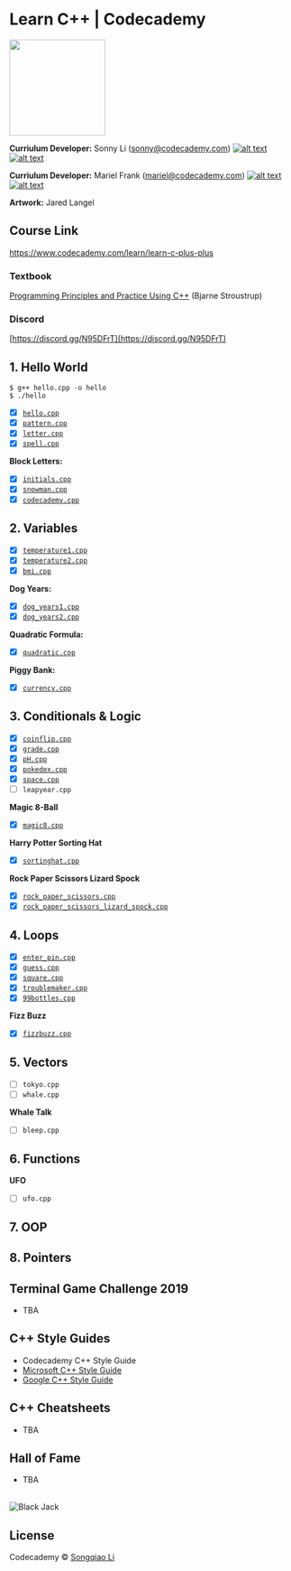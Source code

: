 # Learn C++ | Codecademy

<a href="https://www.codecademy.com" target="_blank"><img src="https://github.com/Codecademy/learn-cpp/blob/master/logo.png" width=170;></a>

**Curriulum Developer:** Sonny Li (sonny@codecademy.com) [![alt text][1]][1.1] [![alt text][6]][6.1]

<!-- links to social media icons -->

<!-- icons without padding -->

[1]: http://i.imgur.com/wWzX9uB.png (twitter icon without padding)
[2]: http://i.imgur.com/fep1WsG.png (facebook icon without padding)
[3]: http://i.imgur.com/VlgBKQ9.png (google plus icon without padding)
[4]: http://i.imgur.com/jDRp47c.png (tumblr icon without padding)
[5]: http://i.imgur.com/Vvy3Kru.png (dribbble icon without padding)
[6]: http://i.imgur.com/9I6NRUm.png (github icon without padding)

<!-- links to social media accounts -->

[1.1]: http://www.twitter.com/sonnynomnom
[6.1]: http://www.github.com/sonnynomnom

[1.2]: http://www.twitter.com/marielsmusings
[6.2]: http://www.github.com/marielfrank
    
**Curriulum Developer:** Mariel Frank (mariel@codecademy.com) [![alt text][1]][1.2] [![alt text][6]][6.2]

**Artwork:** Jared Langel

## Course Link ##

https://www.codecademy.com/learn/learn-c-plus-plus

### Textbook ###

[Programming Principles and Practice Using C++](https://www.amazon.com/Programming-Principles-Practice-Using-C/dp/0321543726#customerReviews) (Bjarne Stroustrup)

### Discord ###

[https://discord.gg/N95DFrT](https://discord.gg/N95DFrT)  


## 1. Hello World ##

```
$ g++ hello.cpp -o hello
$ ./hello
```

- [x] [`hello.cpp`](1-hello-world/hello.cpp)  
- [x] [`pattern.cpp`](1-hello-world/pattern.cpp)  
- [x] [`letter.cpp`](1-hello-world/letter.cpp)
- [x] [`spell.cpp`](1-hello-world/spell.cpp)

**Block Letters:**

- [x] [`initials.cpp`](1-hello-world/block-letters/initials.cpp)  
- [x] [`snowman.cpp`](1-hello-world/block-letters/snowman.cpp)
- [x] [`codecademy.cpp`](1-hello-world/block-letters/codecademy.cpp)

## 2. Variables ##

- [x] [`temperature1.cpp`](2-variables/temperature1.cpp)
- [x] [`temperature2.cpp`](2-variables/temperature2.cpp)
- [x] [`bmi.cpp`](2-variables/bmi.cpp)

**Dog Years:**

- [x] [`dog_years1.cpp`](2-variables/dog-years/dog_years1.cpp)
- [x] [`dog_years2.cpp`](2-variables/dog-years/dog_years2.cpp)

**Quadratic Formula:**

- [x] [`quadratic.cpp`](2-variables/quadratic-formula/quadratic.cpp)

**Piggy Bank:**

- [x] [`currency.cpp`](2-variables/piggy-bank/currency.cpp)

## 3. Conditionals & Logic ##

- [x] [`coinflip.cpp`](3-conditionals-and-logic/coinflip.cpp)
- [x] [`grade.cpp`](3-conditionals-and-logic/grade.cpp)
- [x] [`pH.cpp`](3-conditionals-and-logic/pH.cpp)
- [x] [`pokedex.cpp`](3-conditionals-and-logic/pokedex.cpp)
- [x] [`space.cpp`](3-conditionals-and-logic/space.cpp)
- [ ] `leapyear.cpp`

**Magic 8-Ball**

- [x] [`magic8.cpp`](3-conditionals-and-logic/magic-8-ball/magic8.cpp)

**Harry Potter Sorting Hat**

- [x] [`sortinghat.cpp`](3-conditionals-and-logic/harry-potter-sorting-hat/sortinghat.cpp)

**Rock Paper Scissors Lizard Spock**

- [x] [`rock_paper_scissors.cpp`](3-conditionals-and-logic/rock-paper-scissors-lizard-spock/rock_paper_scissors.cpp)
- [x] [`rock_paper_scissors_lizard_spock.cpp`](3-conditionals-and-logic/rock-paper-scissors-lizard-spock/rock_paper_scissors_lizard_spock.cpp)

## 4. Loops ##

- [x] [`enter_pin.cpp`](4-loops/enter_pin.cpp)
- [x] [`guess.cpp`](4-loops/guess.cpp)
- [x] [`square.cpp`](4-loops/square.cpp)
- [x] [`troublemaker.cpp`](4-loops/troublemaker.cpp)
- [x] [`99bottles.cpp`](4-loops/99bottles.cpp)

**Fizz Buzz**

- [x]  [`fizzbuzz.cpp`](4-loops/fizzbuzz/fizzbuzz.cpp)

## 5. Vectors ##

- [ ] `tokyo.cpp`
- [ ] `whale.cpp`

**Whale Talk**

- [ ] `bleep.cpp`

## 6. Functions ##

**UFO**

- [ ] `ufo.cpp`

## 7. OOP ##

## 8. Pointers ##

## Terminal Game Challenge 2019 ##

* TBA

## C++ Style Guides ##

* Codecademy C++ Style Guide
* [Microsoft C++ Style Guide](https://github.com/Microsoft/AirSim/blob/master/docs/coding_guidelines.md)
* [Google C++ Style Guide](https://google.github.io/styleguide/cppguide.html)

## C++ Cheatsheets ##

* TBA

## Hall of Fame ##

* TBA

<br>

<img src="https://github.com/sonnynomnom/Introduction-to-Programming-in-C/blob/master/Projects/blackjack.png" alt="Black Jack" />

## License
Codecademy © [Songqiao Li](https://www.sonnyli.co)
